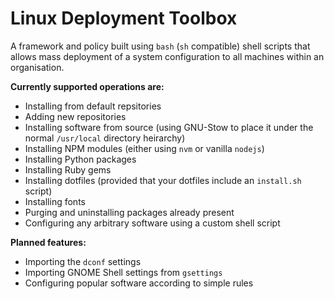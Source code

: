 # Linux Deployment Toolbox

A framework and policy built using `bash` (`sh` compatible) shell scripts that allows mass deployment of a system configuration to all machines within an organisation.

**Currently supported operations are:**

- Installing from default repsitories
- Adding new repositories
- Installing software from source (using GNU-Stow to place it under the normal `/usr/local` directory heirarchy)
- Installing NPM modules (either using `nvm` or vanilla `nodejs`)
- Installing Python packages
- Installing Ruby gems
- Installing dotfiles (provided that your dotfiles include an `install.sh` script)
- Installing fonts
- Purging and uninstalling packages already present
- Configuring any arbitrary software using a custom shell script

**Planned features:**

- Importing the `dconf` settings
- Importing GNOME Shell settings from `gsettings`
- Configuring popular software according to simple rules


